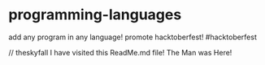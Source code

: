 # programming-languages
add any program in any language! promote hacktoberfest! #hacktoberfest

// theskyfall
I have visited this ReadMe.md file!
The Man was Here!
